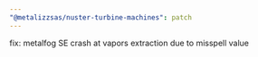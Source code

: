 ```yaml
---
"@metalizzsas/nuster-turbine-machines": patch
---
```


fix: metalfog SE crash at vapors extraction due to misspell value
